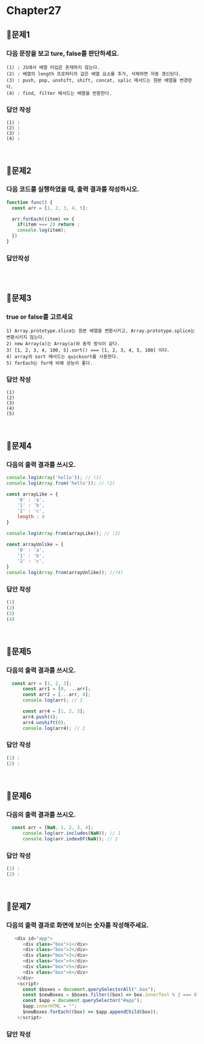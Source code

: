 # Chapter27
## 📌문제1

### 다음 문장을 보고 ture, false를 판단하세요.

```
(1) : JS에서 배열 타입은 존재하지 않는다.
(2) : 배열의 length 프로퍼티의 값은 배열 요소를 추가, 삭제하면 자동 갱신된다.
(3) : push, pop, unshift, shift, concat, splic 메서드는 원본 배열을 변경한다.
(4) : find, filter 메서드는 배열을 반환한다.
```

### 답안 작성

```
(1) : 
(2) :
(3) : 
(4) : 
```

<br>

## 📌문제2
### 다음 코드를 실행하였을 때, 출력 결과를 작성하시오.
```js
function func() {
  const arr = [1, 2, 3, 4, 5];

  arr.forEach((item) => {
    if(item === 2) return ;
    console.log(item);
  })
}
```
### 답안작성
```
```

<br>


## 📌문제3
### true or false를 고르세요
```
1) Array.prototype.slice는 원본 배열을 변환시키고, Array.prototype.splice는 변환시키지 않는다.
2) new Array(a)는 Array(a)와 동작 방식이 같다.
3) [1, 2, 3, 4, 100, 5].sort() === [1, 2, 3, 4, 5, 100] 이다.
4) array의 sort 메서드는 quicksort를 사용한다.
5) forEach는 for에 비해 성능이 좋다.
```

### 답안 작성
```
(1)
(2)
(3)
(4)
(5)
```


<br>

## 📌문제4
### 다음의 출력 결과를 쓰시오.

```js
console.log(Array('hello')); // (1)
console.log(Array.from('hello')); // (2)

const arrayLike = { 
    '0' : 'a',
    '1' : 'b',
    '2' : 'c',
    length : 4
}

console.log(Array.from(arrayLike)); // (3)

const arrayUnlike = {
    '0' : 'a',
    '1' : 'b',
    '2' : 'c', 
}
console.log(Array.from(arrayUnlike)); //(4)
```

### 답안 작성
```js
(1)
(2)
(3)
(4)
```

<br>

## 📌문제5
### 다음의 출력 결과를 쓰시오.

```js
  const arr = [1, 2, 3];
      const arr1 = [0, ...arr];
      const arr2 = [...arr, 4];
      console.log(arr); // 1

      const arr4 = [1, 2, 3];
      arr4.push(4);
      arr4.unshift(0);
      console.log(arr4); // 2
```

### 답안 작성
```js
(1) : 
(2) : 

```

<br>

## 📌문제6
### 다음의 출력 결과를 쓰시오.

```js
  const arr = [NaN, 1, 2, 3, 4];
      console.log(arr.includes(NaN)); // 1
      console.log(arr.indexOf(NaN)); // 2 
```

### 답안 작성
```js
(1) : 
(2) : 

```

<br>

## 📌문제7
### 다음의 출력 결과로 화면에 보이는 숫자를 작성해주세요.

```js
   <div id="app">
      <div class="box">1</div>
      <div class="box">2</div>
      <div class="box">3</div>
      <div class="box">4</div>
      <div class="box">5</div>
      <div class="box">6</div>
    </div>
    <script>
      const $boxes = document.querySelectorAll(".box");
      const $newBoxes = $boxes.filter((box) => box.innerText % 2 === 0);
      const $app = document.querySelector("#app");
      $app.innerHTML = "";
      $newBoxes.forEach((box) => $app.appendChild(box));
    </script>
```

### 답안 작성
```js


```

<br>
